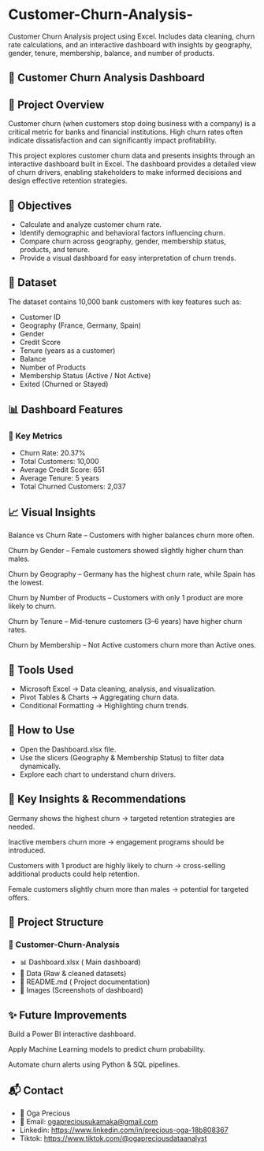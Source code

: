 # Customer-Churn-Analysis-
Customer Churn Analysis project using Excel. Includes data cleaning, churn rate calculations, and an interactive dashboard with insights by geography, gender, tenure, membership, balance, and number of products.
## 🏦 Customer Churn Analysis Dashboard
## 📌 Project Overview

Customer churn (when customers stop doing business with a company) is a critical metric for banks and financial institutions. High churn rates often indicate dissatisfaction and can significantly impact profitability.

This project explores customer churn data and presents insights through an interactive dashboard built in Excel. The dashboard provides a detailed view of churn drivers, enabling stakeholders to make informed decisions and design effective retention strategies.

## 🎯 Objectives

* Calculate and analyze customer churn rate.
* Identify demographic and behavioral factors influencing churn.
* Compare churn across geography, gender, membership status, products, and tenure.
* Provide a visual dashboard for easy interpretation of churn trends.

## 📂 Dataset

The dataset contains 10,000 bank customers with key features such as:

* Customer ID
* Geography (France, Germany, Spain)
* Gender
* Credit Score
* Tenure (years as a customer)
* Balance
* Number of Products
* Membership Status (Active / Not Active)
* Exited (Churned or Stayed)

## 📊 Dashboard Features
### 🔑 Key Metrics

* Churn Rate: 20.37%
* Total Customers: 10,000
* Average Credit Score: 651
* Average Tenure: 5 years
* Total Churned Customers: 2,037

## 📈 Visual Insights

Balance vs Churn Rate – Customers with higher balances churn more often.

Churn by Gender – Female customers showed slightly higher churn than males.

Churn by Geography – Germany has the highest churn rate, while Spain has the lowest.

Churn by Number of Products – Customers with only 1 product are more likely to churn.

Churn by Tenure – Mid-tenure customers (3–6 years) have higher churn rates.

Churn by Membership – Not Active customers churn more than Active ones.

## 📌 Tools Used

*  Microsoft Excel → Data cleaning, analysis, and visualization.
*  Pivot Tables & Charts → Aggregating churn data.
* Conditional Formatting → Highlighting churn trends.

## 🚀 How to Use

* Open the Dashboard.xlsx file.
* Use the slicers (Geography & Membership Status) to filter data dynamically.
* Explore each chart to understand churn drivers.

## 📢 Key Insights & Recommendations

Germany shows the highest churn → targeted retention strategies are needed.

Inactive members churn more → engagement programs should be introduced.

Customers with 1 product are highly likely to churn → cross-selling additional products could help retention.

Female customers slightly churn more than males → potential for targeted offers.

## 📌 Project Structure
### 📁 Customer-Churn-Analysis
*  📊 Dashboard.xlsx       ( Main dashboard)
*  📂 Data                 (Raw & cleaned datasets)
* 📜 README.md             ( Project documentation)
* 📂 Images                (Screenshots of dashboard)

## ✨ Future Improvements

Build a Power BI  interactive dashboard.

Apply Machine Learning models to predict churn probability.

Automate churn alerts using Python & SQL pipelines.

## 📬 Contact

* 👤 Oga Precious
* 📧 Email: ogapreciousukamaka@gmail.com
* Linkedin: https://www.linkedin.com/in/precious-oga-18b808367
* Tiktok: https://www.tiktok.com/@ogapreciousdataanalyst
